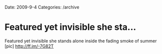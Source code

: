 Date: 2009-9-4
Categories: /archive

# Featured yet invisible she sta...

Featured yet invisible she stands alone inside the fading smoke of summer [pic] <a href="http://ff.im/-7G82T" rel="nofollow">http://ff.im/-7G82T</a>
